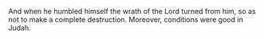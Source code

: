 And when he humbled himself the wrath of the Lord turned from him, so as not to make a complete destruction. Moreover, conditions were good in Judah.
